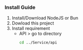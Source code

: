 ### Install Guide

1. Install/Download NodeJS or Bun
2. Dowload this project
3. Install requirement
   - API > go to directory
     ```bash
     cd ../Service/api
     ```

